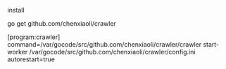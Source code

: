 install

go get github.com/chenxiaoli/crawler


[program:crawler]
command=/var/gocode/src/github.com/chenxiaoli/crawler/crawler start-worker /var/gocode/src/github.com/chenxiaoli/crawler/config.ini
autorestart=true